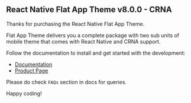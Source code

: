 ## React Native Flat App Theme v8.0.0 - CRNA

Thanks for purchasing the React Native Flat App Theme.

Flat App Theme delivers you a complete package with two sub units of mobile theme that comes with React Native and CRNA support.

Follow the documentation to install and get started with the development:

-   [Documentation](http://docs.market.nativebase.io/react-native-flat-app-ui/)
-   [Product Page](https://market.nativebase.io/view/react-native-flat-app-theme)

Please do check `FAQs` section in docs for queries.

Happy coding!
